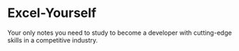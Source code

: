# Excel-Yourself
Your only notes you need to study to become a developer with cutting-edge skills in a competitive industry.
